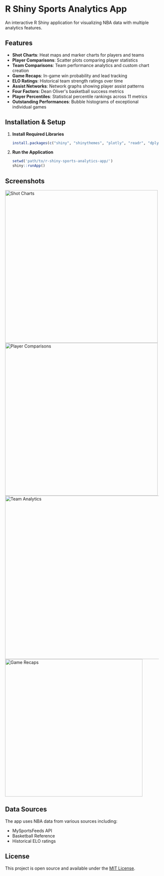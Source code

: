 # R Shiny Sports Analytics App

An interactive R Shiny application for visualizing NBA data with multiple analytics features.

## Features

- **Shot Charts**: Heat maps and marker charts for players and teams
- **Player Comparisons**: Scatter plots comparing player statistics
- **Team Comparisons**: Team performance analytics and custom chart creation
- **Game Recaps**: In-game win probability and lead tracking
- **ELO Ratings**: Historical team strength ratings over time
- **Assist Networks**: Network graphs showing player assist patterns
- **Four Factors**: Dean Oliver's basketball success metrics
- **Player Percentiles**: Statistical percentile rankings across 11 metrics
- **Outstanding Performances**: Bubble histograms of exceptional individual games

## Installation & Setup

1. **Install Required Libraries**
   ```r
   install.packages(c("shiny", "shinythemes", "plotly", "readr", "dplyr", "tidyr", "DT", "igraph", "ggnetwork", "network", "sna", "ggplot2", "RCurl"))
   ```

2. **Run the Application**
   ```r
   setwd('path/to/r-shiny-sports-analytics-app/')
   shiny::runApp()
   ```

## Screenshots

<img src="https://github.com/user-attachments/assets/302ad5f4-169c-4bd9-a530-1675704b36fa" width="500" alt="Shot Charts">
<img src="https://github.com/user-attachments/assets/83663602-666f-4f56-ace8-e4a8754d9c4d" width="500" alt="Player Comparisons">

<img src="https://github.com/user-attachments/assets/c5a8cbf0-287d-479d-8c29-5381a70d28b1" width="535" alt="Team Analytics">
<img src="https://github.com/user-attachments/assets/7541359f-ca20-4c9c-8e38-ae68baab1359" width="450" alt="Game Recaps">


## Data Sources

The app uses NBA data from various sources including:
- MySportsFeeds API
- Basketball Reference
- Historical ELO ratings

## License

This project is open source and available under the [MIT License](LICENSE).
